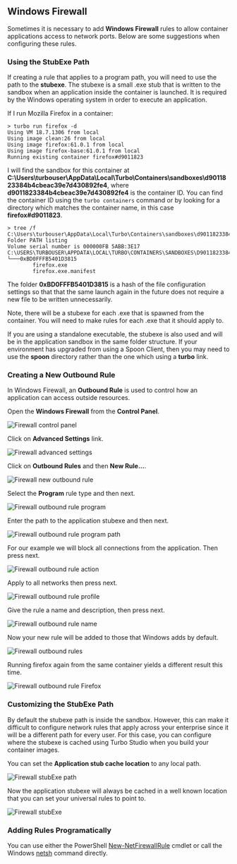 ## Windows Firewall

Sometimes it is necessary to add **Windows Firewall** rules to allow container applications access to network ports. Below are some suggestions when configuring these rules.

### Using the StubExe Path

If creating a rule that applies to a program path, you will need to use the path to the **stubexe**. The stubexe is a small .exe stub that is written to the sandbox when an application inside the container is launched. It is required by the Windows operating system in order to execute an application.

If I run Mozilla Firefox in a container:

```
> turbo run firefox -d
Using VM 18.7.1306 from local
Using image clean:26 from local
Using image firefox:61.0.1 from local
Using image firefox-base:61.0.1 from local
Running existing container firefox#d9011823
```

I will find the sandbox for this container at **C:\Users\turbouser\AppData\Local\Turbo\Containers\sandboxes\d9011823384b4cbeac39e7d430892fe4**, where **d9011823384b4cbeac39e7d430892fe4** is the container ID. You can find the container ID using the `turbo containers` command or by looking for a directory which matches the container name, in this case **firefox#d9011823**.

```
> tree /f C:\Users\turbouser\AppData\Local\Turbo\Containers\sandboxes\d9011823384b4cbeac39e7d430892fe4\local\stubexe
Folder PATH listing
Volume serial number is 000000FB 5ABB:3E17
C:\USERS\TURBOUSER\APPDATA\LOCAL\TURBO\CONTAINERS\SANDBOXES\D9011823384B4CBEAC39E7D430892FE4\LOCAL\STUBEXE
└───0xBD0FFFB5401D3815
        firefox.exe
        firefox.exe.manifest
```

The folder **0xBD0FFFB5401D3815** is a hash of the file configuration settings so that that the same launch again in the future does not require a new file to be written unnecessarily.

Note, there will be a stubexe for each .exe that is spawned from the container. You will need to make rules for each .exe that it should apply to.

If you are using a standalone executable, the stubexe is also used and will be in the application sandbox in the same folder structure. If your environment has upgraded from using a Spoon Client, then you may need to use the **spoon** directory rather than the one which using a **turbo** link.

### Creating a New Outbound Rule

In Windows Firewall, an **Outbound Rule** is used to control how an application can access outside resources.

Open the **Windows Firewall** from the **Control Panel**.

![Firewall control panel](../../images/firewall1.png)

Click on **Advanced Settings** link.

![Firewall advanced settings](../../images/firewall2.png)

Click on **Outbound Rules** and then **New Rule...**.

![Firewall new outbound rule](../../images/firewall3.png)

Select the **Program** rule type and then next.

![Firewall outbound rule program](../../images/firewall4.png)

Enter the path to the application stubexe and then next.

![Firewall outbound rule program path](../../images/firewall5.png)

For our example we will block all connections from the application. Then press next.

![Firewall outbound rule action](../../images/firewall6.png)

Apply to all networks then press next.

![Firewall outbound rule profile](../../images/firewall7.png)

Give the rule a name and description, then press next.

![Firewall outbound rule name](../../images/firewall8.png)

Now your new rule will be added to those that Windows adds by default.

![Firewall outbound rules](../../images/firewall9.png)

Running firefox again from the same container yields a different result this time.

![Firewall outbound rule Firefox](../../images/firewall10.png)

### Customizing the StubExe Path

By default the stubexe path is inside the sandbox. However, this can make it difficult to configure network rules that apply across your enterprise since it will be a different path for every user. For this case, you can configure where the stubexe is cached using Turbo Studio when you build your container images.

You can set the **Application stub cache location** to any local path.

![Firewall stubExe path](../../images/firewall11.png)

Now the application stubexe will always be cached in a well known location that you can set your universal rules to point to.

![Firewall stubExe](../../images/firewall12.png)

### Adding Rules Programatically

You can use either the PowerShell [New-NetFirewallRule](https://docs.microsoft.com/en-us/powershell/module/netsecurity/new-netfirewallrule?view=win10-ps) cmdlet or call the Windows [netsh](https://support.microsoft.com/en-us/help/947709/how-to-use-the-netsh-advfirewall-firewall-context-instead-of-the-netsh) command directly.
